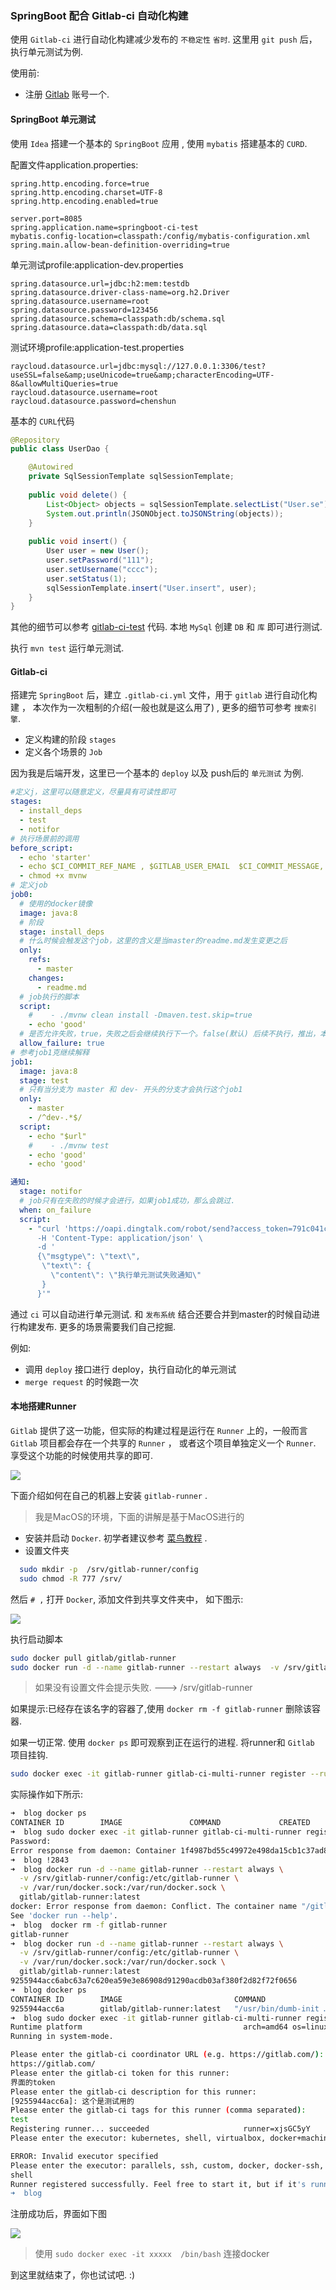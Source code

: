 ### SpringBoot 配合 Gitlab-ci 自动化构建

使用 `Gitlab-ci` 进行自动化构建减少发布的 `不稳定性` `省时`. 这里用 `git push` 后，执行单元测试为例.

使用前:

* 注册 [Gitlab](https://gitlab.com) 账号一个.

#### SpringBoot 单元测试

使用 `Idea` 搭建一个基本的 `SpringBoot` 应用 , 使用 `mybatis` 搭建基本的 `CURD`.

配置文件application.properties:

```text
spring.http.encoding.force=true
spring.http.encoding.charset=UTF-8
spring.http.encoding.enabled=true
        
server.port=8085
spring.application.name=springboot-ci-test
mybatis.config-location=classpath:/config/mybatis-configuration.xml
spring.main.allow-bean-definition-overriding=true
```

单元测试profile:application-dev.properties

```text
spring.datasource.url=jdbc:h2:mem:testdb
spring.datasource.driver-class-name=org.h2.Driver
spring.datasource.username=root
spring.datasource.password=123456
spring.datasource.schema=classpath:db/schema.sql
spring.datasource.data=classpath:db/data.sql
```

测试环境profile:application-test.properties
```
raycloud.datasource.url=jdbc:mysql://127.0.0.1:3306/test?useSSL=false&amp;useUnicode=true&amp;characterEncoding=UTF-8&allowMultiQueries=true
raycloud.datasource.username=root
raycloud.datasource.password=chenshun
```

基本的 `CURL`代码

```java
@Repository
public class UserDao {

    @Autowired
    private SqlSessionTemplate sqlSessionTemplate;
  
    public void delete() {
        List<Object> objects = sqlSessionTemplate.selectList("User.se");
        System.out.println(JSONObject.toJSONString(objects));
    }
  
    public void insert() {
        User user = new User();
        user.setPassword("111");
        user.setUsername("cccc");
        user.setStatus(1);
        sqlSessionTemplate.insert("User.insert", user);
    }
}
```

其他的细节可以参考 [gitlab-ci-test](https://gitlab.com/chenshun00/test) 代码.
本地 `MySql` 创建 `DB` 和 `库` 即可进行测试.

执行 `mvn test` 运行单元测试. 

#### Gitlab-ci

搭建完 `SpringBoot` 后，建立 `.gitlab-ci.yml` 文件，用于 `gitlab` 进行自动化构建 ， 本次作为一次粗制的介绍(一般也就是这么用了) , 更多的细节可参考 `搜索引擎`.

* 定义构建的阶段 `stages`
* 定义各个场景的 `Job`

因为我是后端开发，这里已一个基本的 `deploy` 以及 push后的 `单元测试` 为例. 

```yaml
#定义j，这里可以随意定义，尽量具有可读性即可
stages: 
  - install_deps
  - test
  - notifor
# 执行场景前的调用
before_script:
  - echo 'starter'
  - echo $CI_COMMIT_REF_NAME , $GITLAB_USER_EMAIL  $CI_COMMIT_MESSAGE, '执行构建的commit'
  - chmod +x mvnw
# 定义job
job0:
  # 使用的docker镜像 
  image: java:8
  # 阶段
  stage: install_deps
  # 什么时候会触发这个job，这里的含义是当master的readme.md发生变更之后
  only:
    refs:
      - master
    changes:
      - readme.md
  # job执行的脚本
  script:
    #    - ./mvnw clean install -Dmaven.test.skip=true
    - echo 'good'
  # 是否允许失败，true，失败之后会继续执行下一个。false(默认) 后续不执行，推出，本次构建失败
  allow_failure: true
# 参考job1克继续解释
job1:
  image: java:8
  stage: test
  # 只有当分支为 master 和 dev- 开头的分支才会执行这个job1
  only:
    - master
    - /^dev-.*$/
  script:
    - echo "$url"
    #    - ./mvnw test
    - echo 'good'
    - echo 'good'

通知:
  stage: notifor
  # job只有在失败的时候才会进行，如果job1成功，那么会跳过.
  when: on_failure
  script:
    - "curl 'https://oapi.dingtalk.com/robot/send?access_token=791c041c46412e98080b582e5a27aa1cb9b472f260f570222652deccbcc5df4a' \
      -H 'Content-Type: application/json' \
      -d '
      {\"msgtype\": \"text\",
       \"text\": {
         \"content\": \"执行单元测试失败通知\"
       }
      }'"
```

通过 `ci` 可以自动进行单元测试. 和 `发布系统` 结合还要合并到master的时候自动进行构建发布. 更多的场景需要我们自己挖掘.

例如:

* 调用 `deploy` 接口进行 deploy，执行自动化的单元测试
* `merge request` 的时候跑一次

#### 本地搭建Runner

`Gitlab` 提供了这一功能，但实际的构建过程是运行在 `Runner` 上的，一般而言 `Gitlab` 项目都会存在一个共享的 `Runner` ， 或者这个项目单独定义一个 `Runner`. 享受这个功能的时候使用共享的即可.

![](../img/gitlab-runner.png)

下面介绍如何在自己的机器上安装 `gitlab-runner` .

> 我是MacOS的环境，下面的讲解是基于MacOS进行的

* 安装并启动 `Docker`. 初学者建议参考 [菜鸟教程](https://www.runoob.com/docker/docker-tutorial.html) .
* 设置文件夹

```bash
  sudo mkdir -p  /srv/gitlab-runner/config
  sudo chmod -R 777 /srv/
```

然后 `# ,` 打开 `Docker`, 添加文件到共享文件夹中， 如下图示:

![](../img/runner-docker.png)

执行启动脚本

```bash
sudo docker pull gitlab/gitlab-runner
sudo docker run -d --name gitlab-runner --restart always  -v /srv/gitlab-runner/config:/etc/gitlab-runner     -v /var/run/docker.sock:/var/run/docker.sock     gitlab/gitlab-runner:latest
```

> 如果没有设置文件会提示失败. ---> /srv/gitlab-runner

如果提示:已经存在该名字的容器了,使用 `docker rm -f gitlab-runner` 删除该容器. 

如果一切正常. 使用 `docker ps` 即可观察到正在运行的进程. 将runner和 `Gitlab` 项目挂钩.

```bash
sudo docker exec -it gitlab-runner gitlab-ci-multi-runner register --run-untagged
```

实际操作如下所示:

```bash
➜  blog docker ps
CONTAINER ID        IMAGE               COMMAND             CREATED             STATUS              PORTS               NAMES
➜  blog sudo docker exec -it gitlab-runner gitlab-ci-multi-runner register --run-untagged
Password:
Error response from daemon: Container 1f4987bd55c49972e498da15cb1c37ad87fa156e66ee3857399d05450ade0670 is not running
➜  blog !2843
➜  blog docker run -d --name gitlab-runner --restart always \
  -v /srv/gitlab-runner/config:/etc/gitlab-runner \
  -v /var/run/docker.sock:/var/run/docker.sock \
  gitlab/gitlab-runner:latest
docker: Error response from daemon: Conflict. The container name "/gitlab-runner" is already in use by container "1f4987bd55c49972e498da15cb1c37ad87fa156e66ee3857399d05450ade0670". You have to remove (or rename) that container to be able to reuse that name.
See 'docker run --help'.
➜  blog  docker rm -f gitlab-runner
gitlab-runner
➜  blog docker run -d --name gitlab-runner --restart always \
  -v /srv/gitlab-runner/config:/etc/gitlab-runner \
  -v /var/run/docker.sock:/var/run/docker.sock \
  gitlab/gitlab-runner:latest
9255944acc6abc63a7c620ea59e3e86908d91290acdb03af380f2d82f72f0656
➜  blog docker ps
CONTAINER ID        IMAGE                         COMMAND                  CREATED             STATUS              PORTS               NAMES
9255944acc6a        gitlab/gitlab-runner:latest   "/usr/bin/dumb-init …"   5 seconds ago       Up 4 seconds                            gitlab-runner
➜  blog sudo docker exec -it gitlab-runner gitlab-ci-multi-runner register --run-untagged
Runtime platform                                    arch=amd64 os=linux pid=13 revision=a987417a version=12.2.0
Running in system-mode.

Please enter the gitlab-ci coordinator URL (e.g. https://gitlab.com/):
https://gitlab.com/
Please enter the gitlab-ci token for this runner:
界面的token
Please enter the gitlab-ci description for this runner:
[9255944acc6a]: 这个是测试用的
Please enter the gitlab-ci tags for this runner (comma separated):
test
Registering runner... succeeded                     runner=xjsGC5yY
Please enter the executor: kubernetes, shell, virtualbox, docker+machine, docker-ssh+machine, ssh, custom, docker, docker-ssh, parallels:

ERROR: Invalid executor specified
Please enter the executor: parallels, ssh, custom, docker, docker-ssh, docker-ssh+machine, kubernetes, shell, virtualbox, docker+machine:
shell
Runner registered successfully. Feel free to start it, but if it's running already the config should be automatically reloaded!
➜  blog
```

注册成功后，界面如下图

![](../img/token.png)

> 使用 `sudo docker exec -it xxxxx  /bin/bash` 连接docker

到这里就结束了，你也试试吧. :)
